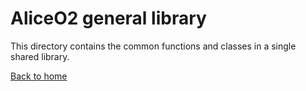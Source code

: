 # AliceO2 general library
This directory contains the common functions and classes in a single shared library.

[Back to home](../README.md)
